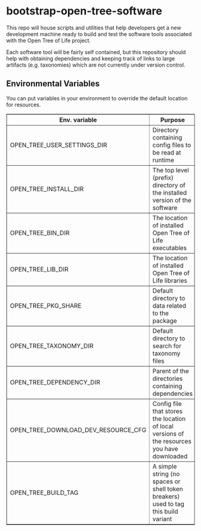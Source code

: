 bootstrap-open-tree-software
============================
This repo will house scripts and utilities that help developers get a new
development machine ready to build and test the software tools associated with
the Open Tree of Life project.

Each software tool will be fairly self contained, but this repository should
help with obtaining dependencies and keeping track of links to large artifacts
(e.g. taxonomies) which are not currently under version control.


Environmental Variables
-----------------------
You can put variables in your environment to override the default location for
resources.

<table border="1">
<tr>
    <th>Env. variable</th>
    <th width="25%">Purpose</th>
    <th>Default</th>
</tr>
<tr>
    <td>OPEN_TREE_USER_SETTINGS_DIR</td>
    <td>Directory containing config files to be read at runtime</td>
    <td><pre>${HOME}/.open_tree</pre></td>
</tr>
<tr>
    <td>OPEN_TREE_INSTALL_DIR</td>
    <td>The top level (prefix) directory of the installed version of the software</td>
    <td><pre>${HOME}/open_tree_install</pre></td>
</tr>
<tr>
    <td>OPEN_TREE_BIN_DIR</td>
    <td>The location of installed Open Tree of Life executables</td>
    <td><pre>${OPEN_TREE_INSTALL_DIR}/bin</pre></td>
</tr>
<tr>
    <td>OPEN_TREE_LIB_DIR</td>
    <td>The location of installed Open Tree of Life libraries</td>
    <td><pre>${OPEN_TREE_INSTALL_DIR}/lib</pre></td>
</tr>
<tr>
    <td>OPEN_TREE_PKG_SHARE</td>
    <td>Default directory to data related to the package</td>
    <td><pre>${OPEN_TREE_INSTALL_DIR}/share/open-tree-#.#.#</pre></td>
</tr>
<tr>
    <td>OPEN_TREE_TAXONOMY_DIR</td>
    <td>Default directory to search for taxonomy files</td>
    <td><pre>${OPEN_TREE_PKG_SHARE}/taxonomy</pre></td>
</tr>
<tr>
    <td>OPEN_TREE_DEPENDENCY_DIR</td>
    <td>Parent of the directories containing dependencies</td>
    <td>The top level of the bootstrap-open-tree-software repository</td>
</tr>
<tr>
    <td>OPEN_TREE_DOWNLOAD_DEV_RESOURCE_CFG</td>
    <td>Config file that stores the location of local versions of the resources you have downloaded</td>
    <td><pre>${OPEN_TREE_USER_SETTINGS_DIR}/download-dev-resource.cfg</pre></td>
</tr>
<tr>
    <td>OPEN_TREE_BUILD_TAG</td>
    <td>A simple string (no spaces or shell token breakers) used to tag this build variant</td>
    <td><pre>release</pre></td>
</tr>
</table>
